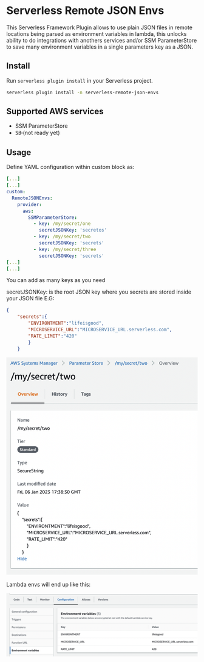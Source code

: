 # Serverless Remote JSON Envs

This Serverless Framework Plugin allows to use plain JSON files in remote locations being parsed as environment variables in lambda, this unlocks ability to do integrations with anothers services and/or SSM ParameterStore to save many environment variables in a single parameters key as a JSON.

## Install

Run `serverless plugin install` in your Serverless project.

```bash
serverless plugin install -n serverless-remote-json-envs
```

## Supported AWS services

- SSM ParameterStore
-  S̶3̶ (not ready yet)

## Usage

Define YAML configuration within custom block as:

```YAML
[...]
[...]
custom:
  RemoteJSONEnvs:
    provider:
      aws:
        SSMParameterStore:
          - key: /my/secret/one
            secretJSONKey: 'secretos'
          - key: /my/secret/two
            secretJSONKey: 'secrets'
          - key: /my/secret/three
            secretJSONKey: 'secrets'
[...]
[...]
```
You can add as many keys as you need


secretJSONKey: is the root JSON key where you secrets are stored inside your JSON file
E.G:
```JSON
{
    "secrets":{
        "ENVIRONTMENT":"lifeisgood",
        "MICROSERVICE_URL":"MICROSERVICE_URL.serverless.com",
        "RATE_LIMIT":"420"
        }
    }
```

![egssmparametersotre.png](./docs/egssmparametersotre.png)

Lambda envs will end up like this:

![lambdaenvs.png](./docs/lambdaenvs.png)
